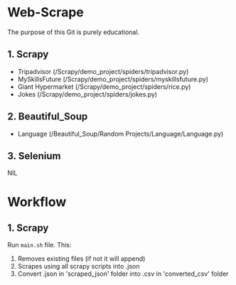 # Web-Scrape
The purpose of this Git is purely educational.

## 1. Scrapy
- Tripadvisor (/Scrapy/demo_project/spiders/tripadvisor.py)
- MySkillsFuture (/Scrapy/demo_project/spiders/myskillsfuture.py)
- Giant Hypermarket (/Scrapy/demo_project/spiders/rice.py)
- Jokes (/Scrapy/demo_project/spiders/jokes.py)

## 2. Beautiful_Soup
- Language (/Beautiful_Soup/Random Projects/Language/Language.py)

## 3. Selenium
NIL

# Workflow
## 1. Scrapy
Run `main.sh` file. This:
1. Removes existing files (if not it will append)
2. Scrapes using all scrapy scripts into .json
3. Convert .json in 'scraped_json' folder into .csv in 'converted_csv' folder

